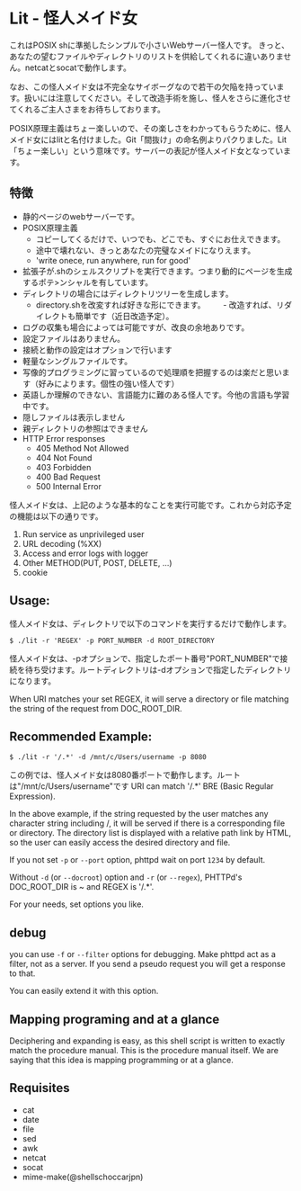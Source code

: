 # Lit - 怪人メイド女
これはPOSIX shに準拠したシンプルで小さいWebサーバー怪人です。
きっと、あなたの望むファイルやディレクトリのリストを供給してくれるに違いありません。netcatとsocatで動作します。

なお、この怪人メイド女は不完全なサイボーグなので若干の欠陥を持っています。扱いには注意してください。そして改造手術を施し、怪人をさらに進化させてくれるご主人さまをお待ちしております。

POSIX原理主義はちょー楽しいので、その楽しさをわかってもらうために、怪人メイド女にはlitと名付けました。Git「間抜け」の命名例よりパクりました。Lit「ちょー楽しい」という意味です。サーバーの表記が怪人メイド女となっています。

## 特徴
- 静的ページのwebサーバーです。 
- POSIX原理主義
    - コピーしてくるだけで、いつでも、どこでも、すぐにお仕えできます。
    - 途中で壊れない、きっとあなたの完璧なメイドになりえます。
    - 'write onece, run anywhere, run for good'
- 拡張子が.shのシェルスクリプトを実行できます。つまり動的にページを生成するポテ>ンシャルを有しています。
- ディレクトリの場合にはディレクトリツリーを生成します。
    - directory.shを改変すれば好きな形にできます。
　　- 改造すれば、リダイレクトも簡単です（近日改造予定）。
- ログの収集も場合によっては可能ですが、改良の余地ありです。
- 設定ファイルはありません。
- 接続と動作の設定はオプションで行います
- 軽量なシングルファイルです。
- 写像的プログラミングに習っているので処理順を把握するのは楽だと思います（好みによります。個性の強い怪人です）
- 英語しか理解のできない、言語能力に難のある怪人です。今他の言語も学習中です。
- 隠しファイルは表示しません
- 親ディレクトリの参照はできません
- HTTP Error responses
    - 405 Method Not Allowed
    - 404 Not Found
    - 403 Forbidden
    - 400 Bad Request
    - 500 Internal Error

怪人メイド女は、上記のような基本的なことを実行可能です。これから対応予定の機能は以下の通りです。

1. Run service as unprivileged user
2. URL decoding (%XX)
3. Access and error logs with logger
4. Other METHOD(PUT, POST, DELETE, ...)
6. cookie


## Usage:

怪人メイド女は、ディレクトリで以下のコマンドを実行するだけで動作します。

```
$ ./lit -r 'REGEX' -p PORT_NUMBER -d ROOT_DIRECTORY
```
怪人メイド女は、-pオプションで、指定したポート番号"PORT_NUMBER"で接続を待ち受けます。ルートディレクトリは-dオプションで指定したディレクトリになります。

When URI matches your set REGEX, it will serve a directory 
or file matching the string of the request from DOC_ROOT_DIR.

## Recommended Example:
```
$ ./lit -r '/.*' -d /mnt/c/Users/username -p 8080
```
この例では、怪人メイド女は8080番ポートで動作します。ルートは"/mnt/c/Users/username"です
URI can match '/.*' BRE (Basic Regular Expression). 

In the above example, if the string requested by the 
user matches any character string including /, it will be served if there is a corresponding file or directory. The directory
list is displayed with a relative path link by HTML, so the 
user can easily access the desired directory and file.

If you not set `-p` or `--port` option, phttpd wait on port 
`1234` by default.

Without `-d` (or `--docroot`) option and 
`-r` (or `--regex`), PHTTPd's DOC_ROOT_DIR 
is ~ and REGEX is '/.*'. 

For your needs, set options you like.

## debug
you can use `-f` or `--filter` options for debugging.
Make phttpd act as a filter, not as a server. 
If you send a pseudo request you will get a response to that.

You can easily extend it with this option.

## Mapping programing and at a glance

Deciphering and expanding is easy, 
as this shell script is written to exactly 
match the procedure manual. This is the procedure 
manual itself. We are saying 
that this idea is mapping programming or at a glance.

## Requisites

* cat
* date
* file
* sed
* awk
* netcat
* socat
* mime-make(@shellschoccarjpn)
